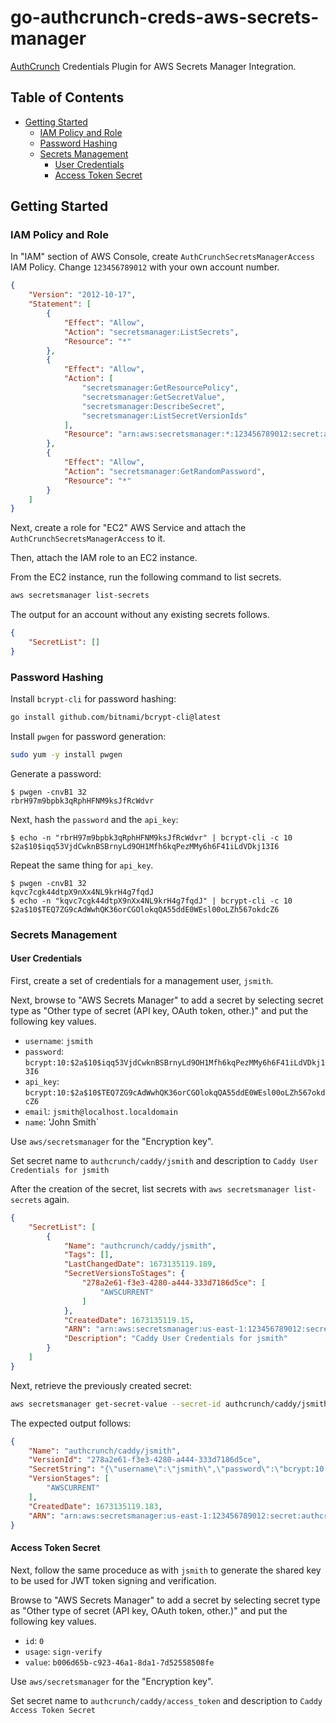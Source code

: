 # go-authcrunch-creds-aws-secrets-manager

[AuthCrunch](https://github.com/greenpau/go-authcrunch) Credentials Plugin
for AWS Secrets Manager Integration.

<!-- begin-markdown-toc -->
## Table of Contents

* [Getting Started](#getting-started)
  * [IAM Policy and Role](#iam-policy-and-role)
  * [Password Hashing](#password-hashing)
  * [Secrets Management](#secrets-management)
    * [User Credentials](#user-credentials)
    * [Access Token Secret](#access-token-secret)

<!-- end-markdown-toc -->

## Getting Started

### IAM Policy and Role

In "IAM" section of AWS Console, create `AuthCrunchSecretsManagerAccess` IAM Policy.
Change `123456789012` with your own account number.

```json
{
    "Version": "2012-10-17",
    "Statement": [
        {
            "Effect": "Allow",
            "Action": "secretsmanager:ListSecrets",
            "Resource": "*"
        },
        {
            "Effect": "Allow",
            "Action": [
                "secretsmanager:GetResourcePolicy",
                "secretsmanager:GetSecretValue",
                "secretsmanager:DescribeSecret",
                "secretsmanager:ListSecretVersionIds"
            ],
            "Resource": "arn:aws:secretsmanager:*:123456789012:secret:authcrunch*"
        },
        {
            "Effect": "Allow",
            "Action": "secretsmanager:GetRandomPassword",
            "Resource": "*"
        }
    ]
}
```

Next, create a role for "EC2" AWS Service and attach the `AuthCrunchSecretsManagerAccess` to it.

Then, attach the IAM role to an EC2 instance.

From the EC2 instance, run the following command to list secrets.

```bash
aws secretsmanager list-secrets
```

The output for an account without any existing secrets follows.

```json
{
    "SecretList": []
}
```

### Password Hashing

Install `bcrypt-cli` for password hashing:

```bash
go install github.com/bitnami/bcrypt-cli@latest
```

Install `pwgen` for password generation:

```bash
sudo yum -y install pwgen
```

Generate a password:

```
$ pwgen -cnvB1 32
rbrH97m9bpbk3qRphHFNM9ksJfRcWdvr
```

Next, hash the `password` and the `api_key`:

```
$ echo -n "rbrH97m9bpbk3qRphHFNM9ksJfRcWdvr" | bcrypt-cli -c 10
$2a$10$iqq53VjdCwknBSBrnyLd9OH1Mfh6kqPezMMy6h6F41iLdVDkj13I6
```

Repeat the same thing for `api_key`.

```
$ pwgen -cnvB1 32
kqvc7cgk44dtpX9nXx4NL9krH4g7fqdJ
$ echo -n "kqvc7cgk44dtpX9nXx4NL9krH4g7fqdJ" | bcrypt-cli -c 10
$2a$10$TEQ7ZG9cAdWwhQK36orCGOlokqQA55ddE0WEsl00oLZh567okdcZ6
```

### Secrets Management

#### User Credentials

First, create a set of credentials for a management user, `jsmith`.

Next, browse to "AWS Secrets Manager" to add a secret by selecting secret
type as "Other type of secret (API key, OAuth token, other.)" and put
the following key values.

* `username`: `jsmith`
* `password`: `bcrypt:10:$2a$10$iqq53VjdCwknBSBrnyLd9OH1Mfh6kqPezMMy6h6F41iLdVDkj13I6`
* `api_key`: `bcrypt:10:$2a$10$TEQ7ZG9cAdWwhQK36orCGOlokqQA55ddE0WEsl00oLZh567okdcZ6`
* `email`: `jsmith@localhost.localdomain`
* `name`: 'John Smith`

Use `aws/secretsmanager` for the "Encryption key".

Set secret name to `authcrunch/caddy/jsmith` and description
to `Caddy User Credentials for jsmith`

After the creation of the secret, list secrets with `aws secretsmanager list-secrets` again.

```json
{
    "SecretList": [
        {
            "Name": "authcrunch/caddy/jsmith",
            "Tags": [],
            "LastChangedDate": 1673135119.189,
            "SecretVersionsToStages": {
                "278a2e61-f3e3-4280-a444-333d7186d5ce": [
                    "AWSCURRENT"
                ]
            },
            "CreatedDate": 1673135119.15,
            "ARN": "arn:aws:secretsmanager:us-east-1:123456789012:secret:authcrunch/caddy/jsmith-tz6d06",
            "Description": "Caddy User Credentials for jsmith"
        }
    ]
}
```

Next, retrieve the previously created secret:

```bash
aws secretsmanager get-secret-value --secret-id authcrunch/caddy/jsmith
```

The expected output follows:

```json
{
    "Name": "authcrunch/caddy/jsmith",
    "VersionId": "278a2e61-f3e3-4280-a444-333d7186d5ce",
    "SecretString": "{\"username\":\"jsmith\",\"password\":\"bcrypt:10:$2a$10$iqq53VjdCwknBSBrnyLd9OH1Mfh6kqPezMMy6h6F41iLdVDkj13I6\",\"api_key\":\"bcrypt:10:$2a$10$TEQ7ZG9cAdWwhQK36orCGOlokqQA55ddE0WEsl00oLZh567okdcZ6\"}",
    "VersionStages": [
        "AWSCURRENT"
    ],
    "CreatedDate": 1673135119.183,
    "ARN": "arn:aws:secretsmanager:us-east-1:123456789012:secret:authcrunch/caddy/jsmith-tz6d06"
}
```

#### Access Token Secret

Next, follow the same proceduce as with `jsmith` to generate the shared key
to be used for JWT token signing and verification.

Browse to "AWS Secrets Manager" to add a secret by selecting secret
type as "Other type of secret (API key, OAuth token, other.)" and put
the following key values.

* `id`: `0`
* `usage`: `sign-verify`
* `value`: `b006d65b-c923-46a1-8da1-7d52558508fe`

Use `aws/secretsmanager` for the "Encryption key".

Set secret name to `authcrunch/caddy/access_token` and description
to `Caddy Access Token Secret`
